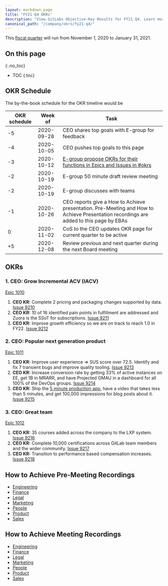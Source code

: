 ```yaml
---
layout: markdown_page
title: "FY21-Q4 OKRs"
description: "View GitLabs Objective-Key Results for FY21 Q4. Learn more here!"
canonical_path: "/company/okrs/fy21-q4/"
---
```


This [fiscal quarter](/handbook/finance/#fiscal-year) will run from November 1, 2020 to January 31, 2021.

## On this page
{:.no_toc}

- TOC
{:toc}

## OKR Schedule
The by-the-book schedule for the OKR timeline would be

| OKR schedule | Week of | Task |
| ------ | ------ | ------ |
| -5 | 2020-09-28 | CEO shares top goals with E-group for feedback |
| -4 | 2020-10-05 | CEO pushes top goals to this page |
| -3 | 2020-10-12 | [E-group propose OKRs for their functions in Epics and Issues in #okrs](https://about.gitlab.com/company/okrs/#executives-propose-okrs-for-their-functions) |
| -2 | 2020-10-19 | E-group 50 minute draft review meeting |
| -2 | 2020-10-19 | E-group discusses with teams |
| -1 | 2020-10-26 | CEO reports give a How to Achieve presentation. Pre-Meeting and How to Achieve Presentation recordings are added to this page by EBAs |
| 0  | 2020-11-02 | CoS to the CEO updates OKR page for current quarter to be active |
| +5 | 2020-12-08 | Review previous and next quarter during the next Board meeting |

## OKRs

### 1. CEO: Grow Incremental ACV (IACV)
[Epic 1010](https://gitlab.com/groups/gitlab-com/-/epics/1010)
1. **CEO KR:** Complete 2 pricing and packaging changes supported by data. [Issue 9210](https://gitlab.com/gitlab-com/www-gitlab-com/-/issues/9210)
1. **CEO KR:** 10 of 16 identified pain points in fulfillment are addressed and Zuora is the SSoT for subscriptions. [Issue 9211](https://gitlab.com/gitlab-com/www-gitlab-com/-/issues/9211)
1. **CEO KR:** Improve growth efficiency so we are on track to reach 1.0 in FY22. [Issue 9212](https://gitlab.com/gitlab-com/www-gitlab-com/-/issues/9212)

### 2. CEO: Popular next generation product
[Epic 1011](https://gitlab.com/groups/gitlab-com/-/epics/1011)
1. **CEO KR:** Improve user experience => SUS score over 72.5. Identify and fix 7 transient bugs and improve quality tooling. [Issue 9213](https://gitlab.com/gitlab-com/www-gitlab-com/-/issues/9213) 
1. **CEO KR:** Increase conversion rate by getting 33% of active instances on EE, get 1B in MRARR, and have Projected GMAU in a dashboard for all 100% of the DevOps groups. [Issue 9214](https://gitlab.com/gitlab-com/www-gitlab-com/-/issues/9214)
1. **CEO KR:** Ship the [5 minute production app](https://docs.google.com/document/d/1xp0Ax5_svn8uwB75pM_4tDp4fHcPHB6pSFDWWUym2a4/edit), have a video that takes less than 5 minutes, and get 100,000 impressions for blog posts about it. [Issue 9215](https://gitlab.com/gitlab-com/www-gitlab-com/-/issues/9215)

### 3. CEO: Great team
[Epic 1012](https://gitlab.com/groups/gitlab-com/-/epics/1012)
1. **CEO KR:** 35 courses added across the company to the LXP system. [Issue 9216](https://gitlab.com/gitlab-com/www-gitlab-com/-/issues/9216)
1. **CEO KR:** Complete 10,000 certifications across GitLab team members and the wider community. [Issue 9217](https://gitlab.com/gitlab-com/www-gitlab-com/-/issues/9217) 
1. **CEO KR:** Transition to performance based compensation increases. [Issue 9218](https://gitlab.com/gitlab-com/www-gitlab-com/-/issues/9218) 

## How to Achieve Pre-Meeting Recordings

* [Engineering](https://youtu.be/mMnW4ldRxGk)
* [Finance](https://www.youtube.com/watch?v=i4VahQqe8AA)
* [Legal](https://www.youtube.com/watch?v=edzVKcacrx8)
* [Marketing](https://www.youtube.com/watch?v=IyUvaSGDGB)
* [People](https://www.youtube.com/watch?v=iTWTeYwT7cA&feature=youtu.be)
* [Product](https://youtu.be/F7adm4uZ1EA)
* [Sales](https://www.youtube.com/watch?v=zS3w5wBKC68)

## How to Achieve Meeting Recordings

* [Engineering](https://www.youtube.com/watch?v=y77y9lFKDW4)
* [Finance](https://youtu.be/QYmglZRe1es)
* [Legal](https://www.youtube.com/watch?v=Pyza2f4r4TA)
* [Marketing](https://youtu.be/gTHDUQq8SHE)
* [People](https://youtu.be/pgE30z-CZ9o)
* [Product](https://youtu.be/LjsrX001M30)
* [Sales](http://www.youtube.com/watch?v=sCbqsAFv0hM)
